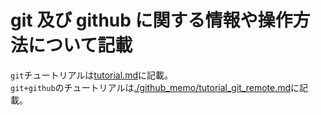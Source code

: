 # git 及び github に関する情報や操作方法について記載

`git`チュートリアルは[tutorial.md](tutorial.md)に記載。  
`git+github`のチュートリアルは[./github_memo/tutorial_git_remote.md](./github_memo/tutorial_git_remote.md)に記載。  

